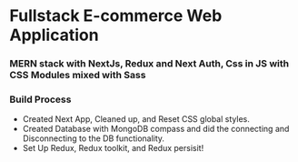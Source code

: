 # Fullstack E-commerce Web Application
### MERN stack with NextJs, Redux and Next Auth, Css in JS with CSS Modules mixed with Sass 


### Build Process
- Created Next App, Cleaned up, and Reset CSS global styles.
- Created Database with MongoDB compass and did the connecting and Disconnecting to the DB functionality.
- Set Up Redux, Redux toolkit, and Redux persisit!